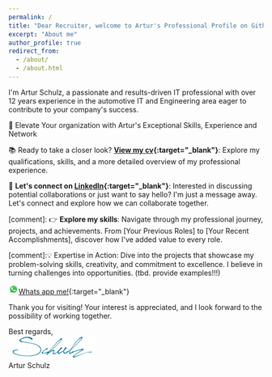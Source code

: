 ```yaml
---
permalink: /
title: "Dear Recruiter, welcome to Artur's Professional Profile on Github pages!"
excerpt: "About me"
author_profile: true
redirect_from: 
  - /about/
  - /about.html
---
```


I'm Artur Schulz, a passionate and results-driven IT professional with over 12 years experience in the automotive IT and Engineering area eager to contribute to your company's success.

🚀 Elevate Your organization with Artur's Exceptional Skills, Experience and Network

📚 Ready to take a closer look? **[View my cv](https://career-artur.github.io/page.github.io/home/cv/){:target="_blank"}**:  Explore my qualifications, skills, and a more detailed overview of my professional experience. 

📧 **Let's connect on [LinkedIn](https://www.linkedin.com/in/artur-schulz-473817b8/ "Artur's linkedin profile"){:target="_blank"}**: Interested in discussing potential collaborations or just want to say hello? I'm just a message away. Let's connect and explore how we can collaborate together. 

[comment]: 👉 **Explore my skills**: Navigate through my professional journey, projects, and achievements. From [Your Previous Roles] to [Your Recent Accomplishments], discover how I've added value to every role.

[comment]:💡 Expertise in Action: Dive into the projects that showcase my problem-solving skills, creativity, and commitment to excellence. I believe in turning challenges into opportunities. (tbd. provide examples!!!)

<img src="images/WhatsApp.svg" alt="WhatsApp" width="20">[Whats app me!](https://wa.me/4917625660032){:target="_blank"}

Thank you for visiting! Your interest is appreciated, and I look forward to the possibility of working together.


Best regards,
<br>
<img src="images/signature.png">
<br>
Artur Schulz